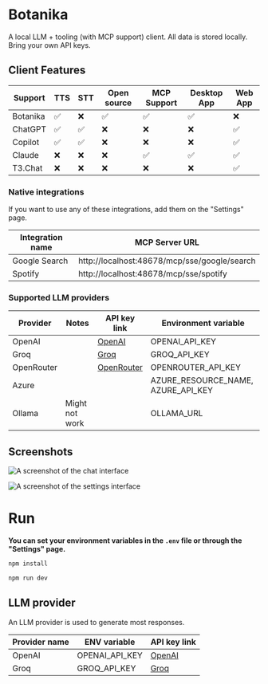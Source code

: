 # Botanika

A local LLM + tooling (with MCP support) client. All data is stored locally. Bring your own API keys.

## Client Features

| Support  | TTS | STT | Open source | MCP Support | Desktop App | Web App |
|----------|-----|-----|-------------|-------------|-------------|---------|
| Botanika | ✅   | ❌   | ✅           | ✅           | ✅           | ❌       |
| ChatGPT  | ✅   | ✅   | ❌           | ❌           | ❌           | ✅       |
| Copilot  | ✅   | ✅   | ❌           | ❌           | ❌           | ✅       |
| Claude   | ❌   | ❌   | ❌           | ✅           | ✅           | ✅       |
| T3.Chat  | ❌   | ❌   | ❌           | ❌           | ❌           | ✅       |

### Native integrations

If you want to use any of these integrations, add them on the "Settings" page.

| Integration name | MCP Server URL                               |
|------------------|----------------------------------------------|
| Google Search    | http://localhost:48678/mcp/sse/google/search |
| Spotify          | http://localhost:48678/mcp/sse/spotify       |

### Supported LLM providers

| Provider   | Notes          | API key link                                           | Environment variable               |
|------------|----------------|--------------------------------------------------------|------------------------------------|
| OpenAI     |                | [OpenAI](https://platform.openai.com/account/api-keys) | OPENAI_API_KEY                     |
| Groq       |                | [Groq](https://console.groq.com/keys)                  | GROQ_API_KEY                       |
| OpenRouter |                | [OpenRouter](https://openrouter.ai/settings/keys)      | OPENROUTER_API_KEY                 |
| Azure      |                |                                                        | AZURE_RESOURCE_NAME, AZURE_API_KEY |
| Ollama     | Might not work |                                                        | OLLAMA_URL                         |

## Screenshots

![A screenshot of the chat interface](https://github.com/user-attachments/assets/8ea3df6a-00f6-4c6e-aea7-4562551af144)

![A screenshot of the settings interface](https://github.com/user-attachments/assets/07c61f0c-1d23-4e98-9b15-305f131c8908)


# Run

**You can set your environment variables in the `.env` file or through the "Settings" page.**

```bash
npm install
```

```bash
npm run dev
```

## LLM provider

An LLM provider is used to generate most responses.

| Provider name | ENV variable   | API key link                                           |
|---------------|----------------|--------------------------------------------------------|
| OpenAI        | OPENAI_API_KEY | [OpenAI](https://platform.openai.com/account/api-keys) |
| Groq          | GROQ_API_KEY   | [Groq](https://console.groq.com/keys)                  |
